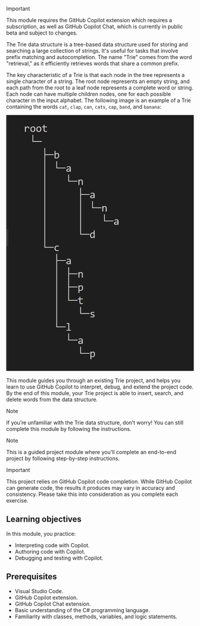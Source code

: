 > [!IMPORTANT]
> This module requires the GitHub Copilot extension which requires a subscription, as well as GitHub Copilot Chat, which is currently in public beta and subject to changes.

The Trie data structure is a tree-based data structure used for storing and searching a large collection of strings. It's useful for tasks that involve prefix matching and autocompletion. The name "Trie" comes from the word "retrieval," as it efficiently retrieves words that share a common prefix.

The key characteristic of a Trie is that each node in the tree represents a single character of a string. The root node represents an empty string, and each path from the root to a leaf node represents a complete word or string. Each node can have multiple children nodes, one for each possible character in the input alphabet. The following image is an example of a Trie containing the words `cat`, `clap`, `can`, `cats`, `cap`, `band`, and `banana`:

![visual representation of a Trie.](../media/tree-graphic.png)

This module guides you through an existing Trie project, and helps you learn to use GitHub Copilot to interpret, debug, and extend the project code. By the end of this module, your Trie project is able to insert, search, and delete words from the data structure.

> [!NOTE] 
> If you’re unfamiliar with the Trie data structure, don’t worry! You can still complete this module by following the instructions.

> [!NOTE] 
> This is a guided project module where you'll complete an end-to-end project by following step-by-step instructions.  

> [!IMPORTANT]
> This project relies on GitHub Copilot code completion. While GitHub Copilot can generate code, the results it produces may vary in accuracy and consistency. Please take this into consideration as you complete each exercise.

## Learning objectives

In this module, you practice: 
- Interpreting code with Copilot.
- Authoring code with Copilot.
- Debugging and testing with Copilot.

## Prerequisites 
- Visual Studio Code.
- GitHub Copilot extension.
- GitHub Copilot Chat extension.
- Basic understanding of the C# programming language.
- Familiarity with classes, methods, variables, and logic statements.